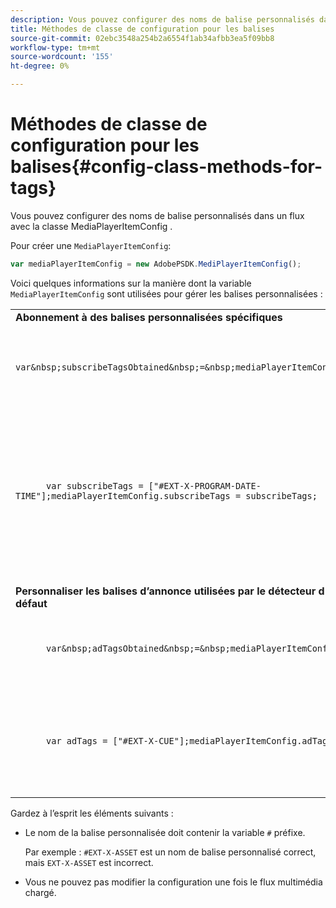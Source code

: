 ```yaml
---
description: Vous pouvez configurer des noms de balise personnalisés dans un flux avec la classe MediaPlayerItemConfig .
title: Méthodes de classe de configuration pour les balises
source-git-commit: 02ebc3548a254b2a6554f1ab34afbb3ea5f09bb8
workflow-type: tm+mt
source-wordcount: '155'
ht-degree: 0%

---
```


# Méthodes de classe de configuration pour les balises{#config-class-methods-for-tags}

Vous pouvez configurer des noms de balise personnalisés dans un flux avec la classe MediaPlayerItemConfig .

Pour créer une `MediaPlayerItemConfig`:

```js
var mediaPlayerItemConfig = new AdobePSDK.MediPlayerItemConfig();
```

Voici quelques informations sur la manière dont la variable `MediaPlayerItemConfig` sont utilisées pour gérer les balises personnalisées :

<table id="table_0AC0973497144DDAB05726E3F031ACD1"> 
 <tbody> 
  <tr> 
   <td colname="col1"> <b>Abonnement à des balises personnalisées spécifiques</b> </td> 
   <td colname="col2"> </td> 
  </tr> 
  <tr> 
   <td colname="col1"> 
    <code class="syntax javascript">
      var&amp;nbsp;subscribeTagsObtained&amp;nbsp;=&amp;nbsp;mediaPlayerItemConfig.subscribeTags;
    </code> </td> 
   <td colname="col2"> <p>Récupère la liste actuelle des balises abonnées. </p> </td> 
  </tr> 
  <tr> 
   <td colname="col1"> 
    <code class="syntax javascript">
      var&nbsp;subscribeTags&nbsp;=&nbsp;["#EXT-X-PROGRAM-DATE-TIME"];mediaPlayerItemConfig.subscribeTags&nbsp;=&nbsp;subscribeTags;
    </code> </td> 
   <td colname="col2"> <p>Définit la liste des balises abonnées exposées à l’application. </p> <p>Votre application est également automatiquement abonnée à toutes les balises transmises par le biais de <span class="codeph"> adTags </span>. </p> </td> 
  </tr> 
  <tr> 
   <td colname="col1"> <b>Personnaliser les balises d’annonce utilisées par le détecteur d’opportunités par défaut </b> </td> 
   <td colname="col2"> </td> 
  </tr> 
  <tr> 
   <td colname="col1"> 
    <code class="syntax javascript">
      var&amp;nbsp;adTagsObtained&amp;nbsp;=&amp;nbsp;mediaPlayerItemConfig.adTags; 
    </code> </td> 
   <td colname="col2"> <p>Récupère la liste actuelle des balises publicitaires. </p> </td> 
  </tr> 
  <tr> 
   <td colname="col1"> 
    <code class="syntax javascript">
      var&nbsp;adTags&nbsp;=&nbsp;["#EXT-X-CUE"];mediaPlayerItemConfig.adTags&nbsp;=&nbsp;adTags;
    </code> </td> 
   <td colname="col2"> <p>Définit la liste des balises d’annonce à utiliser par le générateur d’opportunités par défaut. </p> </td> 
  </tr> 
 </tbody> 
</table>

Gardez à l’esprit les éléments suivants :

* Le nom de la balise personnalisée doit contenir la variable `#` préfixe.

  Par exemple : `#EXT-X-ASSET` est un nom de balise personnalisé correct, mais `EXT-X-ASSET` est incorrect.

* Vous ne pouvez pas modifier la configuration une fois le flux multimédia chargé.
